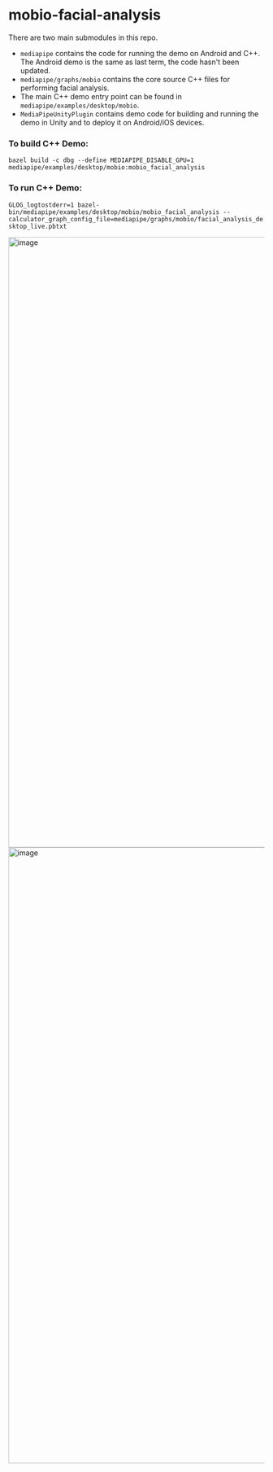 # mobio-facial-analysis

There are two main submodules in this repo. 
- `mediapipe` contains the code for running the demo on Android and C++. The Android demo is the same as last term, the code hasn't been updated.
- `mediapipe/graphs/mobio` contains the core source C++ files for performing facial analysis. 
- The main C++ demo entry point can be found in `mediapipe/examples/desktop/mobio`.
- `MediaPipeUnityPlugin` contains demo code for building and running the demo in Unity and to deploy it on Android/iOS devices.

### To build C++ Demo:
`bazel build -c dbg --define MEDIAPIPE_DISABLE_GPU=1 mediapipe/examples/desktop/mobio:mobio_facial_analysis`

### To run C++ Demo:
`GLOG_logtostderr=1 bazel-bin/mediapipe/examples/desktop/mobio/mobio_facial_analysis --calculator_graph_config_file=mediapipe/graphs/mobio/facial_analysis_desktop_live.pbtxt`

<img width="1200" alt="image" src="https://user-images.githubusercontent.com/16181437/155107737-e4327c58-1973-47b9-9f4e-2471079a3c0e.png">


<img width="1211" alt="image" src="https://user-images.githubusercontent.com/16181437/155108128-9f71e8d7-ac40-4afc-9ab7-f41006eef98e.png">
